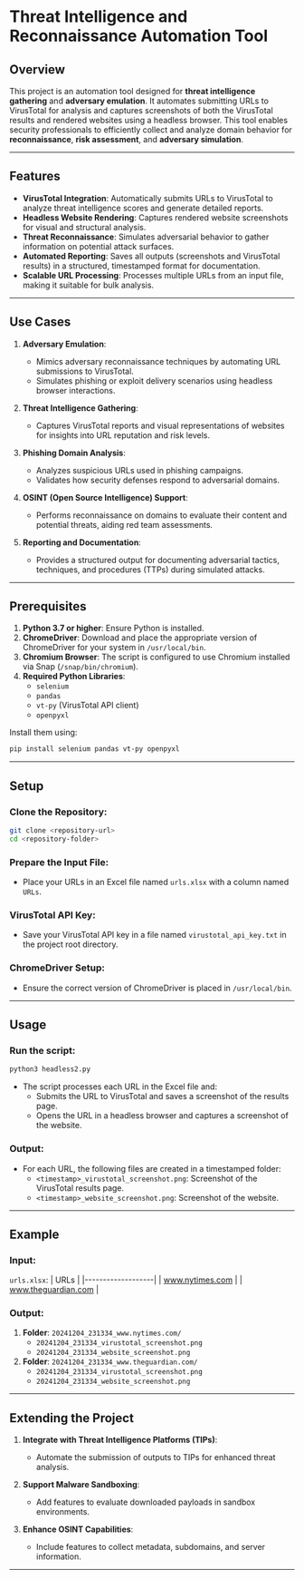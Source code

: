 # Threat Intelligence and Reconnaissance Automation Tool

## Overview
This project is an automation tool designed for **threat intelligence gathering** and **adversary emulation**. It automates submitting URLs to VirusTotal for analysis and captures screenshots of both the VirusTotal results and rendered websites using a headless browser. This tool enables security professionals to efficiently collect and analyze domain behavior for **reconnaissance**, **risk assessment**, and **adversary simulation**.

---

## Features
- **VirusTotal Integration**: Automatically submits URLs to VirusTotal to analyze threat intelligence scores and generate detailed reports.
- **Headless Website Rendering**: Captures rendered website screenshots for visual and structural analysis.
- **Threat Reconnaissance**: Simulates adversarial behavior to gather information on potential attack surfaces.
- **Automated Reporting**: Saves all outputs (screenshots and VirusTotal results) in a structured, timestamped format for documentation.
- **Scalable URL Processing**: Processes multiple URLs from an input file, making it suitable for bulk analysis.

---

## Use Cases
1. **Adversary Emulation**:
   - Mimics adversary reconnaissance techniques by automating URL submissions to VirusTotal.
   - Simulates phishing or exploit delivery scenarios using headless browser interactions.

2. **Threat Intelligence Gathering**:
   - Captures VirusTotal reports and visual representations of websites for insights into URL reputation and risk levels.

3. **Phishing Domain Analysis**:
   - Analyzes suspicious URLs used in phishing campaigns.
   - Validates how security defenses respond to adversarial domains.

4. **OSINT (Open Source Intelligence) Support**:
   - Performs reconnaissance on domains to evaluate their content and potential threats, aiding red team assessments.

5. **Reporting and Documentation**:
   - Provides a structured output for documenting adversarial tactics, techniques, and procedures (TTPs) during simulated attacks.

---

## Prerequisites
1. **Python 3.7 or higher**: Ensure Python is installed.
2. **ChromeDriver**: Download and place the appropriate version of ChromeDriver for your system in `/usr/local/bin`.
3. **Chromium Browser**: The script is configured to use Chromium installed via Snap (`/snap/bin/chromium`).
4. **Required Python Libraries**:
   - `selenium`
   - `pandas`
   - `vt-py` (VirusTotal API client)
   - `openpyxl`

Install them using:
```bash
pip install selenium pandas vt-py openpyxl
```

---

## Setup
### Clone the Repository:
```bash
git clone <repository-url>
cd <repository-folder>
```

### Prepare the Input File:
- Place your URLs in an Excel file named `urls.xlsx` with a column named `URLs`.

### VirusTotal API Key:
- Save your VirusTotal API key in a file named `virustotal_api_key.txt` in the project root directory.

### ChromeDriver Setup:
- Ensure the correct version of ChromeDriver is placed in `/usr/local/bin`.

---

## Usage
### Run the script:
```bash
python3 headless2.py
```

- The script processes each URL in the Excel file and:
  - Submits the URL to VirusTotal and saves a screenshot of the results page.
  - Opens the URL in a headless browser and captures a screenshot of the website.

### Output:
- For each URL, the following files are created in a timestamped folder:
  - `<timestamp>_virustotal_screenshot.png`: Screenshot of the VirusTotal results page.
  - `<timestamp>_website_screenshot.png`: Screenshot of the website.

---

## Example

### Input:
`urls.xlsx`:
| URLs              |
|-------------------|
| www.nytimes.com   |
| www.theguardian.com |

### Output:
1. **Folder**: `20241204_231334_www.nytimes.com/`
   - `20241204_231334_virustotal_screenshot.png`
   - `20241204_231334_website_screenshot.png`
2. **Folder**: `20241204_231334_www.theguardian.com/`
   - `20241204_231334_virustotal_screenshot.png`
   - `20241204_231334_website_screenshot.png`

---

## Extending the Project
1. **Integrate with Threat Intelligence Platforms (TIPs)**:
   - Automate the submission of outputs to TIPs for enhanced threat analysis.

2. **Support Malware Sandboxing**:
   - Add features to evaluate downloaded payloads in sandbox environments.

3. **Enhance OSINT Capabilities**:
   - Include features to collect metadata, subdomains, and server information.

---
